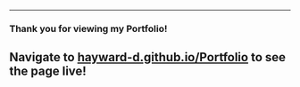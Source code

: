 ---
### Thank you for viewing my Portfolio!
## Navigate to [hayward-d.github.io/Portfolio](hayward-d.github.io/Portfolio) to see the page live!
